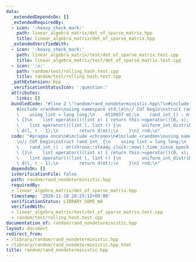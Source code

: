 ```yaml
---
data:
  _extendedDependsOn: []
  _extendedRequiredBy:
  - icon: ':heavy_check_mark:'
    path: linear_algebra_matrix/det_of_sparse_matrix.hpp
    title: linear_algebra_matrix/det_of_sparse_matrix.hpp
  _extendedVerifiedWith:
  - icon: ':heavy_check_mark:'
    path: linear_algebra_matrix/test/det_of_sparse_matrix.test.cpp
    title: linear_algebra_matrix/test/det_of_sparse_matrix.test.cpp
  - icon: ':x:'
    path: random/test/rolling_hash.test.cpp
    title: random/test/rolling_hash.test.cpp
  _pathExtension: hpp
  _verificationStatusIcon: ':question:'
  attributes:
    links: []
  bundledCode: "#line 2 \"random/rand_nondeterministic.hpp\"\n#include <chrono>\n\
    #include <random>\nusing namespace std;\n\n// CUT begin\nstruct rand_int_ {\n\
    \    using lint = long long;\n    mt19937 mt;\n    rand_int_() : mt(chrono::steady_clock::now().time_since_epoch().count())\
    \ {}\n    lint operator()(lint x) { return this->operator()(0, x); } // [0, x)\n\
    \    lint operator()(lint l, lint r) {\n        uniform_int_distribution<lint>\
    \ d(l, r - 1);\n        return d(mt);\n    }\n} rnd;\n"
  code: "#pragma once\n#include <chrono>\n#include <random>\nusing namespace std;\n\
    \n// CUT begin\nstruct rand_int_ {\n    using lint = long long;\n    mt19937 mt;\n\
    \    rand_int_() : mt(chrono::steady_clock::now().time_since_epoch().count())\
    \ {}\n    lint operator()(lint x) { return this->operator()(0, x); } // [0, x)\n\
    \    lint operator()(lint l, lint r) {\n        uniform_int_distribution<lint>\
    \ d(l, r - 1);\n        return d(mt);\n    }\n} rnd;\n"
  dependsOn: []
  isVerificationFile: false
  path: random/rand_nondeterministic.hpp
  requiredBy:
  - linear_algebra_matrix/det_of_sparse_matrix.hpp
  timestamp: '2020-11-18 20:25:12+09:00'
  verificationStatus: LIBRARY_SOME_WA
  verifiedWith:
  - linear_algebra_matrix/test/det_of_sparse_matrix.test.cpp
  - random/test/rolling_hash.test.cpp
documentation_of: random/rand_nondeterministic.hpp
layout: document
redirect_from:
- /library/random/rand_nondeterministic.hpp
- /library/random/rand_nondeterministic.hpp.html
title: random/rand_nondeterministic.hpp
---
```


